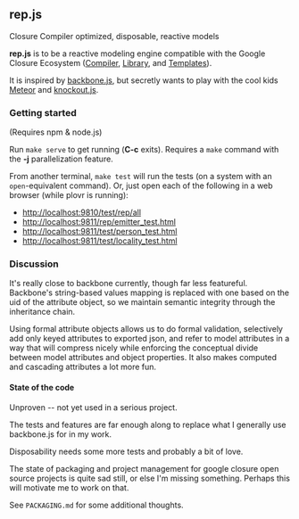 ## rep.js

Closure Compiler optimized, disposable, reactive models

**rep.js** is to be a reactive modeling engine compatible with the Google
Closure Ecosystem ([Compiler][jscomp], [Library][goog], and [Templates][soy]).

It is inspired by [backbone.js][backbone], but secretly wants to play with the
cool kids [Meteor][meteor] and [knockout.js][ko].

### Getting started

(Requires npm & node.js)

Run ``make serve`` to get running (**C-c** exits).
Requires a ``make`` command with the **-j** parallelization feature.

From another terminal, ``make test`` will run the tests
(on a system with an ``open``-equivalent command).
Or, just open each of the following in a web browser (while plovr is running):
- [http://localhost:9810/test/rep/all](http://localhost:9810/test/rep/all)
- [http://localhost:9811/rep/emitter_test.html](http://localhost:9811/rep/emitter_test.html)
- [http://localhost:9811/test/person_test.html](http://localhost:9811/test/person_test.html)
- [http://localhost:9811/test/locality_test.html](http://localhost:9811/test/locality_test.html)

### Discussion

It's really close to backbone currently, though far less featureful.
Backbone's string-based values mapping is replaced with one
based on the uid of the attribute object, so we maintain semantic integrity
through the inheritance chain.

Using formal attribute objects allows us to do formal validation,
selectively add only keyed attributes to exported json,
and refer to model attributes in a way that will compress nicely
while enforcing the conceptual divide
between model attributes and object properties.
It also makes computed and cascading attributes a lot more fun.

#### State of the code

Unproven -- not yet used in a serious project.

The tests and features are far enough along to replace
what I generally use backbone.js for in my work.

Disposability needs some more tests and probably a bit of love.

The state of packaging and project management for google closure
open source projects is quite sad still, or else I'm missing something.
Perhaps this will motivate me to work on that.

See ``PACKAGING.md`` for some additional thoughts.

 [jscomp]: https://developers.google.com/closure/compiler/
 [goog]: https://developers.google.com/closure/library/
 [soy]: https://developers.google.com/closure/templates/
 [backbone]: http://backbonejs.org/
 [ko]: http://knockoutjs.com/
 [meteor]: http://meteor.com/
